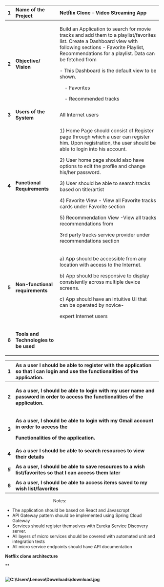 ﻿
|**1**|**Name of the Project**|**Netflix Clone – Video Streaming App** |
| :- | :- | :- |
|<p></p><p></p><p></p><p></p><p>**2**</p>|<p></p><p></p><p></p><p></p><p>**Objective/ Vision**</p>|<p>Build an Application to search for movie tracks and add them to a playlist/favorites list. Create a Dashboard view with following sections - Favorite Playlist, Recommendations for a playlist. Data can be fetched from  </p><p></p><p>- This Dashboard is the default view to be shown.</p><p>&emsp;- Favorites</p><p>&emsp;- Recommended tracks</p>|
|**3**|**Users of the System**|All Internet users|
|<p></p><p></p><p></p><p></p><p>**4**</p>|<p></p><p></p><p></p><p>**Functional Requirements**</p>|<p>1) Home Page should consist of Register page through which a user can register him. Upon registration, the user should be able to login into his account.</p><p>2) User home page should also have options to edit the profile and change his/her password.</p><p>3) User should be able to search tracks based on title/artist</p><p>4) Favorite View - View all Favorite tracks cards under Favorite section</p><p>5) Recommendation View -View all tracks recommendations from</p><p>3rd party tracks service provider under recommendations section</p>|
|<p></p><p></p><p></p><p>**5**</p>|<p></p><p></p><p>**Non-functional requirements**</p>|<p></p><p>a) App should be accessible from any location with access to the Internet.</p><p>b) App should be responsive to display consistently across multiple device screens.</p><p>c) App should have an intuitive UI that can be operated by novice-</p><p>expert Internet users</p>|
|<p></p><p></p><p></p><p>**6**</p>|<p></p><p></p><p>**Tools and Technologies to be used**</p>||











|**1**|**As a user I should be able to register with the application so that I can login and use the functionalities of the application.**|
| :- | :- |
|<p></p><p>**2**</p>|<p></p><p>**As a user, I should be able to login with my user name and password in order to access the functionalities of the application.**</p>|
|**3**|<p>**As a user, I should be able to login with my Gmail account in order to access the**</p><p>**Functionalities of the application.**</p>|
|**4**|**As a user I should be able to search resources to view their details**|
|<p></p><p>***5***</p>|**As a user, I should be able to save resources to a wish list/favorites so that I can access them later**|
|**6**|**As a user, I should be able to access items saved to my wish list/favorites**|


`                      `Notes:

- The application should be based on React and Javascropt
- API Gateway pattern should be implemented using Spring Cloud Gateway
- Services should register themselves with Eureka Service Discovery server.
- All layers of micro services should be covered with automated unit and integration tests
- All micro service endpoints should have API documentation

**Netflix clone architecture** 


**                                   

`                                 `**![C:\Users\Lenovo\Downloads\download.jpg](Aspose.Words.43852002-98f1-4a84-ae28-048e9239f3c8.001.jpeg)**
